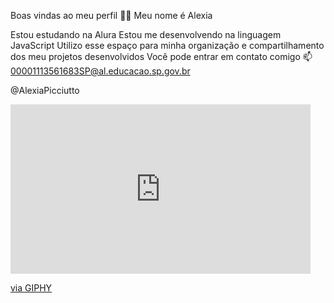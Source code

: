 Boas vindas ao meu perfil 💙💙
Meu nome é Alexia

Estou estudando na Alura
Estou me desenvolvendo na linguagem JavaScript
Utilizo esse espaço para minha organização e compartilhamento dos meu projetos desenvolvidos
Você pode entrar em contato comigo 📫
00001113561683SP@al.educacao.sp.gov.br

@AlexiaPicciutto

<iframe src="https://giphy.com/embed/XARctHXJvoIQP0rH3y" width="480" height="271" style="" frameBorder="0" class="giphy-embed" allowFullScreen></iframe><p><a href="https://giphy.com/gifs/ToeiAnimation-one-piece-luffy-otama-XARctHXJvoIQP0rH3y">via GIPHY</a></p>
